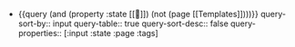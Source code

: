 - {{query (and (property :state [[🌲]]) (not (page [[Templates]])))}}
  query-sort-by:: input
  query-table:: true
  query-sort-desc:: false
  query-properties:: [:input :state :page :tags]
